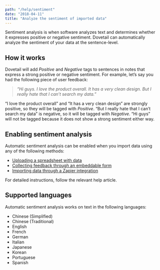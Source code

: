 ```yaml
---
path: "/help/sentiment"
date: "2018-04-11"
title: "Analyze the sentiment of imported data"
---
```


Sentiment analysis is when software analyzes text and determines whether it expresses positive or negative sentiment. Dovetail can automatically analyze the sentiment of your data at the sentence-level.

## How it works

Dovetail will add _Positive_ and _Negative_ tags to sentences in notes that express a strong positive or negative sentiment. For example, let’s say you had the following piece of user feedback:

> _“Hi guys. I love the product overall. It has a very clean design. But I really hate that I can’t search my data.”_

“I love the product overall” and “It has a very clean design” are strongly positive, so they will be tagged with _Positive_. “But I really hate that I can’t search my data” is negative, so it will be tagged with _Negative_. “Hi guys” will not be tagged because it does not show a strong sentiment either way.

## Enabling sentiment analysis

Automatic sentiment analysis can be enabled when you import data using any of the following methods:

* [Uploading a spreadsheet with data]()
* [Collecting feedback through an embeddable form]()
* [Importing data through a Zapier integration]()

For detailed instructions, follow the relevant help article.

## Supported languages

Automatic sentiment analysis works on text in the following languages:

* Chinese (Simplified)
* Chinese (Traditional)
* English
* French
* German
* Italian
* Japanese
* Korean
* Portuguese
* Spanish

